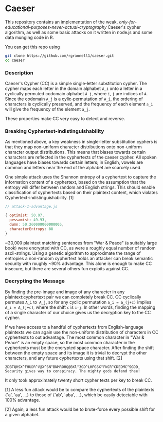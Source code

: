 
Caeser
=================================================================

This repository contains an implementation of the weak, *only-for-educational-purposes-never-actual-cryptography* Caeser's cypher algorithm, as well as some basic attacks on it written in node.js and some data munging code in R.

You can get this repo using

```bash
git clone https://github.com/rgrannell1/caeser.git
cd caeser
```

### Description

Caeser's Cypher (CC) is a simple single-letter substitution cypher. The cypher maps each letter in the domain alphabet `A_i`
onto a letter in a cyclically permuted codomain alphabet `A_j`, where `i`, `j` are indices of `A`. Since the codomain `A_j` is a
cylic-permutation of `A_i`, the ordering of characters is cyclically preserved, and the frequency of each element `a_i`  will give
the frequency of the element `a_j`.

These properties make CC very easy to detect and reverse.

### Breaking Cyphertext-indistinguishability

As mentioned above, a key weakness in single-letter substitution cyphers is that they map non-uniform character distributions
onto non-uniform character output distributions. This means that biases towards certain characters are reflected in the
cyphertexts of the caeser cypher. All spoken languages have biases towards certain letters; in English, vowels are common and
letters near the end of the alphabet are scarcely used.

One simple attack uses the Shannon entropy of a cyphertext to capture the information content of a cyphertext, based on the
assumption that the entropy will differ between random and English strings. This should enable classification of cyphertexts based
on their plaintext content, which violates Cyphertext-indistinguishability. [1]

```js
// attack-1-advantage.js

{ optimist: 50.07,
  pessamist: 49.93,
  dumn: 50.260000000000005,
  characterEntropy: 88
}
```

~30,000 plaintext matching sentences from "War & Peace" (a suitably large book) were encrypted with CC, as were a
roughly equal number of random ascii-strings. Using a genetic algorithm to approximate the range of entropies a non-random
cyphertext holds an attacker can break semantic security with roughly ~90% advantage. This alone is enough to make CC
insecure, but there are several others fun exploits against CC.

### Decrypting the Message

By finding the pre-image and image of any character in any plaintext:cyphertext pair we can completely break CC. CC cyclically
permutes `A_i` to` A_j`, so for any cyclic permutation `a_i = a_(j+c)` implies `A_i = A_(j+c)`, where the shift `c` is `i-j`.
In other words, finding the mapping of a single character of our choice gives us the decryption key to the CC cypher.

If we have access to a handful of cyphertexts from English-language plaintexts we can again use the non-uniform distribution
of characters in CC cyphertexts to out advantage. The most common character in "War & Peace" is an empty space, so the most common
character in the cyphertexts must be the encrypted space character. After finding the shift between the empty space and its image it is
trivial to decrypt the other characters, and any future cyphertexts using that shift. [2]

```
2DBTQHSX^FHUDR^V@X^SN^BNMROHQ@BXl^3GD^LHFGSX^FNCR^CDEDMC^SGDD_
Security gives way to conspiracy. The mighty gods defend thee!
```

It only took approximately twenty short cypher texts per key to break CC.

[1] A less fun attack would be to compare the cyphertexts of the plaintexts {'a', 'aa', ...} to
those of {'ab', 'aba', ...}, which be easily detectable with 100% advantage.

[2] Again, a less fun attack would be to brute-force every possible shift for a given alphabet.
